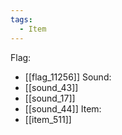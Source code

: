```yaml
---
tags:
  - Item
---
```

Flag:
- [[flag_11256]]
Sound:
- [[sound_43]]
- [[sound_17]]
- [[sound_44]]
Item:
- [[item_511]]

